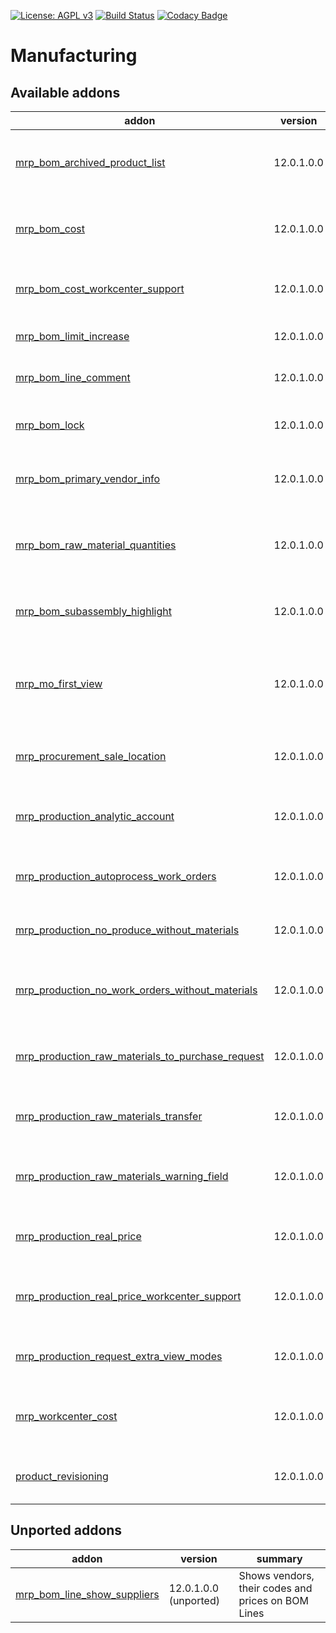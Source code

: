 [![License: AGPL v3](https://img.shields.io/badge/License-AGPL%20v3-blue.svg)](https://www.gnu.org/licenses/agpl-3.0)
[![Build Status](https://travis-ci.org/Tawasta/mrp.svg?branch=10.0)](https://travis-ci.org/Tawasta/mrp)
[![Codacy Badge](https://api.codacy.com/project/badge/Grade/997101cf23d94bd4b2a9fecf0936b9ed)](https://www.codacy.com/app/Tawasta/mrp?utm_source=github.com&amp;utm_medium=referral&amp;utm_content=Tawasta/mrp&amp;utm_campaign=Badge_Grade)

Manufacturing
=============

[//]: # (addons)

Available addons
----------------
addon | version | summary
--- | --- | ---
[mrp_bom_archived_product_list](mrp_bom_archived_product_list/) | 12.0.1.0.0 | Shows if BOM contains products that have since been archived
[mrp_bom_cost](mrp_bom_cost/) | 12.0.1.0.0 | Shows the cost of a BOM based on its components' prices
[mrp_bom_cost_workcenter_support](mrp_bom_cost_workcenter_support/) | 12.0.1.0.0 | Shows the workcenter operation costs on BOM
[mrp_bom_limit_increase](mrp_bom_limit_increase/) | 12.0.1.0.0 | Incrases BOM tree-view limit to 100
[mrp_bom_line_comment](mrp_bom_line_comment/) | 12.0.1.0.0 | Allow adding a comment for BoM line
[mrp_bom_lock](mrp_bom_lock/) | 12.0.1.0.0 | Prevent product BOMs from being edited
[mrp_bom_primary_vendor_info](mrp_bom_primary_vendor_info/) | 12.0.1.0.0 | Helper fields for showing primary vendor's info
[mrp_bom_raw_material_quantities](mrp_bom_raw_material_quantities/) | 12.0.1.0.0 | Helper module for calculating total raw material requirements of a BOM
[mrp_bom_subassembly_highlight](mrp_bom_subassembly_highlight/) | 12.0.1.0.0 | Indicate in treeview if BOM contains subassemblies
[mrp_mo_first_view](mrp_mo_first_view/) | 12.0.1.0.0 | The initial view of the Manufacturing-app is changed to Manufacturing Orders
[mrp_procurement_sale_location](mrp_procurement_sale_location/) | 12.0.1.0.0 | Fetches procurement location from its sale line
[mrp_production_analytic_account](mrp_production_analytic_account/) | 12.0.1.0.0 | Allows fetching MO stock locations from analytic account
[mrp_production_autoprocess_work_orders](mrp_production_autoprocess_work_orders/) | 12.0.1.0.0 | Created Work Orders get completed instantly
[mrp_production_no_produce_without_materials](mrp_production_no_produce_without_materials/) | 12.0.1.0.0 | Hides 'Produce' button from MO if raw materials are missing
[mrp_production_no_work_orders_without_materials](mrp_production_no_work_orders_without_materials/) | 12.0.1.0.0 | Hides 'Create Work Orders' button from MO if raw materials are missing
[mrp_production_raw_materials_to_purchase_request](mrp_production_raw_materials_to_purchase_request/) | 12.0.1.0.0 | Purchase request creation from manufacturing order
[mrp_production_raw_materials_transfer](mrp_production_raw_materials_transfer/) | 12.0.1.0.0 | Quick Transfer of Raw Materials to MO Location
[mrp_production_raw_materials_warning_field](mrp_production_raw_materials_warning_field/) | 12.0.1.0.0 | Helper field indicating if materials are available and assigned
[mrp_production_real_price](mrp_production_real_price/) | 12.0.1.0.0 | Manufactured product value depends on used quants
[mrp_production_real_price_workcenter_support](mrp_production_real_price_workcenter_support/) | 12.0.1.0.0 | Add workcenter cost to FIFO real price manufactured products
[mrp_production_request_extra_view_modes](mrp_production_request_extra_view_modes/) | 12.0.1.0.0 | Adds view types for MRP production request
[mrp_workcenter_cost](mrp_workcenter_cost/) | 12.0.1.0.0 | Adds a service product to work center for calculating costs
[product_revisioning](product_revisioning/) | 12.0.1.0.0 | Revision a product and replace it in BOMs


Unported addons
---------------
addon | version | summary
--- | --- | ---
[mrp_bom_line_show_suppliers](mrp_bom_line_show_suppliers/) | 12.0.1.0.0 (unported) | Shows vendors, their codes and prices on BOM Lines

[//]: # (end addons)
